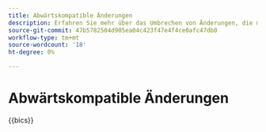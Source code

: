 ```yaml
---
title: Abwärtskompatible Änderungen
description: Erfahren Sie mehr über das Umbrechen von Änderungen, die möglicherweise Aktualisierungen an Ihrem benutzerspezifischen Code oder Ihrer Erweiterung erfordern.
source-git-commit: 47b5782504d905ea04c423f47e4f4ce0afc47db0
workflow-type: tm+mt
source-wordcount: '18'
ht-degree: 0%

---
```



# Abwärtskompatible Änderungen

{{bics}}
